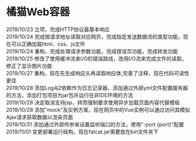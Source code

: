 # 橘猫Web容器
2019/10/23 立项，完成HTTP协议最基本响应  
2019/10/24 完成按请求地址读取对应网页，完成指定发送数据流的类型功能，现在可以正确加载html、css、js文件  
2019/10/24 重构，完成处理请求参数功能，完成错误页功能，完成转发功能  
2019/10/25 修改了使用缓冲流来I/O的错误路线，改用I/O流来完成文件的读取，修正了显示图片功能  
2019/10/27 重构，现在先生成响应头再读取响应体,完善了注释，现在代码可读性更佳  
2019/10/28 添加Log4j2依赖作为日志记录器，添加通过外部yml文件配置服务器的方法，添加打包项目为jar包并运行在非IDE环境的方法  
2019/10/28 决定取消支持jsp，转而强制要求使用异步加载页面内容代替模板  
2019/10/28 添加"mock"及实例方案，现在网页中的Vue实例可以通过访问其模拟Ajax请求获取数据以渲染页面  
2019/10/31 添加通过外部传参来设置监听端口的方法，使用"-port {port}"配置  
2019/11/01 变更部署运行结构，现在fatcat.jar需要放在bin文件夹下  
